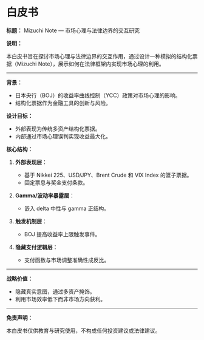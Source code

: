 # 白皮书

**标题：** Mizuchi Note — 市场心理与法律边界的交互研究

**说明：**

本白皮书旨在探讨市场心理与法律边界的交互作用，通过设计一种模拟的结构化票据（Mizuchi Note），展示如何在法律框架内实现市场心理的利用。

---

**背景：**

- 日本央行（BOJ）的收益率曲线控制（YCC）政策对市场心理的影响。
- 结构化票据作为金融工具的创新与风险。

**设计目标：**

- 外部表现为传统多资产结构化票据。
- 内部通过市场心理误判实现收益最大化。

**核心结构：**

1. **外部表现层**：
   - 基于 Nikkei 225、USD/JPY、Brent Crude 和 VIX Index 的篮子票据。
   - 固定票息与奖金支付条款。

2. **Gamma/波动率暴露层**：
   - 嵌入 delta 中性与 gamma 正结构。

3. **触发机制层**：
   - BOJ 提高收益率上限触发事件。

4. **隐藏支付逻辑层**：
   - 支付函数与市场调整准确性成反比。

---

**战略价值：**

- 隐藏真实意图，通过多资产掩饰。
- 利用市场效率低下而非市场方向获利。

---

**免责声明：**

本白皮书仅供教育与研究使用，不构成任何投资建议或法律建议。